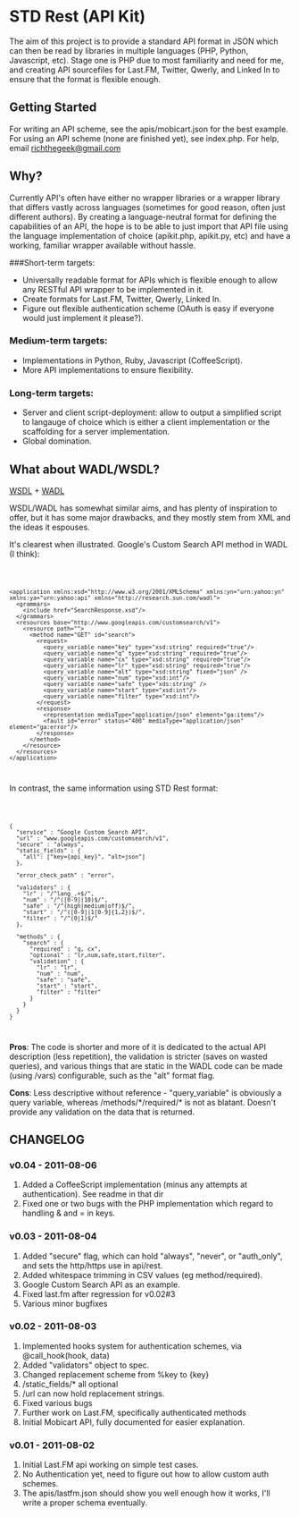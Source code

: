 # STD Rest (API Kit)

The aim of this project is to provide a standard API format in JSON which can then be read by libraries in multiple languages (PHP, Python, Javascript, etc).
Stage one is PHP due to most familiarity and need for me, and creating API sourcefiles for Last.FM, Twitter, Qwerly, and Linked In to ensure that the format is flexible enough.

## Getting Started
For writing an API scheme, see the apis/mobicart.json for the best example.
For using an API scheme (none are finished yet), see index.php.
For help, email richthegeek@gmail.com

## Why?
Currently API's often have either no wrapper libraries or a wrapper library that differs vastly across languages (sometimes for good reason, often just different authors).
By creating a language-neutral format for defining the capabilities of an API, the hope is to be able to just import that API file using the language implementation of choice (apikit.php, apikit.py, etc) and have a working, familiar wrapper available without hassle.


###Short-term targets:
 - Universally readable format for APIs which is flexible enough to allow any RESTful API wrapper to be implemented in it.
 - Create formats for Last.FM, Twitter, Qwerly, Linked In.
 - Figure out flexible authentication scheme (OAuth is easy if everyone would just implement it please?).

### Medium-term targets:
 - Implementations in Python, Ruby, Javascript (CoffeeScript).
 - More API implementations to ensure flexibility.

### Long-term targets:
 - Server and client script-deployment: allow to output a simplified script to langauge of choice which is either a client implementation or the scaffolding for a server implementation.
 - Global domination.


## What about WADL/WSDL?
[WSDL](http://www.ibm.com/developerworks/webservices/library/ws-restwsdl/) + [WADL](http://www.w3.org/Submission/wadl/)

WSDL/WADL has somewhat similar aims, and has plenty of inspiration to offer, but it has some
major drawbacks, and they mostly stem from XML and the ideas it espouses.

It's clearest when illustrated. Google's Custom Search API method in WADL (I think):

<code>

    <application xmlns:xsd="http://www.w3.org/2001/XMLSchema" xmlns:yn="urn:yahoo:yn" xmlns:ya="urn:yahoo:api" xmlns="http://research.sun.com/wadl">
      <grammars>
        <include href="SearchResponse.xsd"/>
      </grammars>
      <resources base="http://www.googleapis.com/customsearch/v1">
        <resource path="">
          <method name="GET" id="search">
            <request>
              <query_variable name="key" type="xsd:string" required="true"/>
              <query_variable name="q" type="xsd:string" required="true"/>
              <query_variable name="cx" type="xsd:string" required="true"/>
              <query_variable name="lr" type="xsd:string" required="true"/>
              <query_variable name="alt" type="xsd:string" fixed="json" />
              <query_variable name="num" type="xsd:int"/>
              <query variable name="safe" type="xds:string" />
              <query_variable name="start" type="xsd:int"/>
              <query_variable name="filter" type="xsd:int"/>
            </request>
            <response>
              <representation mediaType="application/json" element="ga:items"/>
              <fault id="error" status="400" mediaType="application/json" element="ga:error"/>
            </response>
          </method>
        </resource>
      </resources>
    </application>
</code>

In contrast, the same information using STD Rest format:

<code>

    {
      "service" : "Google Custom Search API",
      "url" : "www.googleapis.com/customsearch/v1",
      "secure" : "always",
      "static_fields" : {
        "all": ["key={api_key}", "alt=json"]
      },

      "error_check_path" : "error",

      "validators" : {
        "lr" : "/^lang_.+$/",
        "num" : "/^([0-9]|10)$/",
        "safe" : "/^(high|medium|off)$/",
        "start" : "/^([0-9]|1[0-9]{1,2})$/",
        "filter" : "/^(0|1)$/"
      },

      "methods" : {
        "search" : {
          "required" : "q, cx",
          "optional" : "lr,num,safe,start,filter",
          "validation" : {
            "lr" : "lr",
            "num" : "num",
            "safe" : "safe",
            "start" : "start",
            "filter" : "filter"
          }
        }
      }
    }
</code>

**Pros**: The code is shorter and more of it is dedicated to the actual API description (less repetition), the validation is stricter (saves on wasted queries), and various things that are static in the WADL code can be made (using /vars) configurable, such as the "alt" format flag.

**Cons**: Less descriptive without reference - "query_variable" is obviously a query variable, whereas /methods/\*/required/\* is not as blatant. Doesn't provide any validation on the data that is returned.



## CHANGELOG

### v0.04 - 2011-08-06
1. Added a CoffeeScript implementation (minus any attempts at authentication). See readme in that dir
2. Fixed one or two bugs with the PHP implementation which regard to handling & and = in keys.

### v0.03 - 2011-08-04
1. Added "secure" flag, which can hold "always", "never", or "auth_only", and sets the http/https use in api/rest.
2. Added whitespace trimming in CSV values (eg method/required).
3. Google Custom Search API as an example.
4. Fixed last.fm after regression for v0.02#3
4. Various minor bugfixes

### v0.02 - 2011-08-03
1. Implemented hooks system for authentication schemes, via @call_hook(hook, data)
2. Added "validators" object to spec.
3. Changed replacement scheme from %key to {key}
4. /static_fields/* all optional
5. /url can now hold replacement strings.
6. Fixed various bugs
7. Further work on Last.FM, specifically authenticated methods
8. Initial Mobicart API, fully documented for easier explanation.


### v0.01 - 2011-08-02
1. Initial Last.FM api working on simple test cases.
2. No Authentication yet, need to figure out how to allow custom auth schemes.
3. The apis/lastfm.json should show you well enough how it works, I'll write a proper schema eventually.